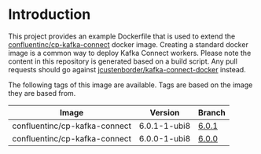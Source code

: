 # Introduction

This project provides an example Dockerfile that is used to extend the [confluentinc/cp-kafka-connect](https://hub.docker.com/r/confluentinc/cp-kafka-connect) docker image. Creating a standard docker image is a common way to deploy Kafka Connect workers. Please note the content in this repository is generated based on a build script. Any pull requests should go against [jcustenborder/kafka-connect-docker](https://github.com/jcustenborder/kafka-connect-docker) instead.

The following tags of this image are available. Tags are based on the image they are based from.

| Image | Version | Branch |
|-------|---------|--------|
| confluentinc/cp-kafka-connect | 6.0.1-1-ubi8 | [6.0.1](https://github.com/jcustenborder/cp-kafka-connect/tree/6.0.1) |
| confluentinc/cp-kafka-connect | 6.0.0-1-ubi8 | [6.0.0](https://github.com/jcustenborder/cp-kafka-connect/tree/6.0.0) |

